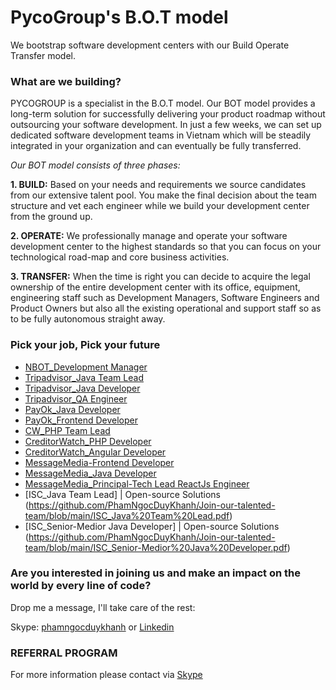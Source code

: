 # PycoGroup's B.O.T model

We bootstrap software development centers with our Build Operate Transfer model.

### What are we building? 
PYCOGROUP is a specialist in the B.O.T model. Our BOT model provides a long-term solution for successfully delivering your product roadmap without outsourcing your software development. In just a few weeks, we can set up dedicated software development teams in Vietnam which will be steadily integrated in your organization and can eventually be fully transferred.

_Our BOT model consists of three phases:_

**1. BUILD:** Based on your needs and requirements we source candidates from our extensive talent pool. You make the final decision about the team structure and vet each engineer while we build your development center from the ground up.

**2. OPERATE:** We professionally manage and operate your software development center to the highest standards so that you can focus on your technological road-map and core business activities.

**3. TRANSFER:** When the time is right you can decide to acquire the legal ownership of the entire development center with its office, equipment, engineering staff such as Development Managers, Software Engineers and Product Owners but also all the existing operational and support staff so as to be fully autonomous straight away.
### Pick your job, Pick your future
- [NBOT_Development Manager](https://github.com/PhamNgocDuyKhanh/Join-our-talented-team/blob/main/Development%20Manager.pdf)
- [Tripadvisor_Java Team Lead](https://github.com/PhamNgocDuyKhanh/Join-our-talented-team/blob/main/OTAs-Java%20Team%20Lead.pdf)
- [Tripadvisor_Java Developer](https://github.com/PhamNgocDuyKhanh/Join-our-talented-team/blob/main/OTAs-Java%20Developer.pdf)
- [Tripadvisor_QA Engineer](https://github.com/PhamNgocDuyKhanh/Join-our-talented-team/blob/main/OTAs-QA%20Engineer.pdf)
- [PayOk_Java Developer](https://github.com/PhamNgocDuyKhanh/Join-our-talented-team/blob/main/Fintech-Java%20Developer.pdf)
- [PayOk_Frontend Developer](https://github.com/PhamNgocDuyKhanh/Join-our-talented-team/blob/main/Fintech-Frontend%20Developer.pdf)
- [CW_PHP Team Lead](https://github.com/PhamNgocDuyKhanh/Join-our-talented-team/blob/main/Fintech-PHP%20Team%20Lead.pdf)
- [CreditorWatch_PHP Developer](https://github.com/PhamNgocDuyKhanh/Join-our-talented-team/blob/main/CW%20_%20Senior%20PHP%20Developer.pdf)
- [CreditorWatch_Angular Developer](https://github.com/PhamNgocDuyKhanh/Join-our-talented-team/blob/main/CW%20-%20Senior%20Angular%20Developer.pdf)
- [MessageMedia-Frontend Developer](https://github.com/PhamNgocDuyKhanh/Join-our-talented-team/blob/main/Fintech-Frontend%20Developer.pdf)
- [MessageMedia_Java Developer](https://github.com/PhamNgocDuyKhanh/Join-our-talented-team/blob/main/MessageMedia-Senior%20Java%20Developer.pdf)
- [MessageMedia_Principal-Tech Lead ReactJs Engineer](https://github.com/PhamNgocDuyKhanh/Join-our-talented-team/blob/main/MessageMedia%20-%20Principal-Tech%20Lead%20ReactJs%20Engineer.pdf)
- [ISC_Java Team Lead] | Open-source Solutions (https://github.com/PhamNgocDuyKhanh/Join-our-talented-team/blob/main/ISC_Java%20Team%20Lead.pdf)
- [ISC_Senior-Medior Java Developer] | Open-source Solutions (https://github.com/PhamNgocDuyKhanh/Join-our-talented-team/blob/main/ISC_Senior-Medior%20Java%20Developer.pdf)

### Are you interested in joining us and make an impact on the world by every line of code?

Drop me a message, I'll take care of the rest:

Skype: [phamngocduykhanh](https://join.skype.com/invite/iM2bQCkTJ3N8) or [Linkedin](https://www.linkedin.com/in/khanhpnd/)

### REFERRAL PROGRAM
For more information please contact via [Skype](https://join.skype.com/invite/iM2bQCkTJ3N8)
